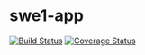 # swe1-app
[![Build Status](https://travis-ci.com/sesha14/trial.svg?branch=master)](https://travis-ci.com/sesha14/trial)
[![Coverage Status](https://coveralls.io/repos/github/sesha14/trial/badge.svg?branch=travis)](https://coveralls.io/github/sesha14/trial?branch=travis)
